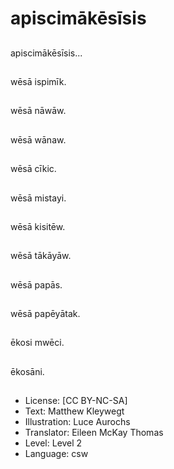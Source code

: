 # apiscimākēsīsis

##
apiscimākēsīsis...

##
wēsā ispimīk.

##
wēsā nāwāw.

##
wēsā wānaw.

##
wēsā cīkic.

##
wēsā mistayi.

##
wēsā kisitēw.

##
wēsā tākāyāw.

##
wēsā papās.

##
wēsā papēyātak.

##
ēkosi mwēci.

##
ēkosāni.

##
* License: [CC BY-NC-SA]
* Text: Matthew Kleywegt
* Illustration: Luce Aurochs
* Translator: Eileen McKay Thomas
* Level: Level 2
* Language: csw
